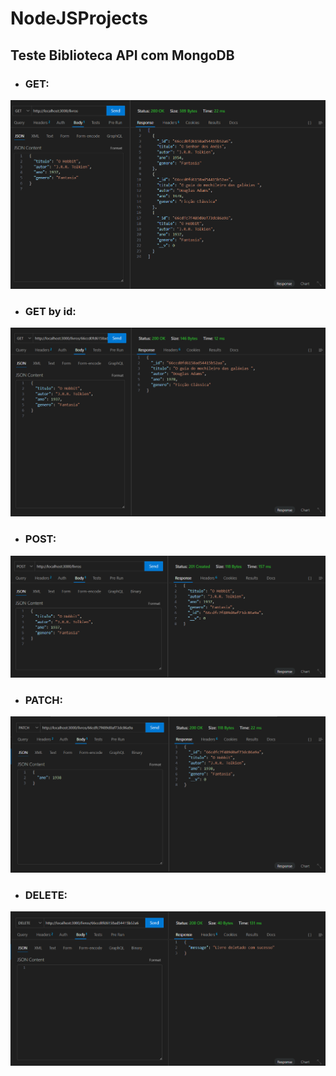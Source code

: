# NodeJSProjects

## Teste Biblioteca API com MongoDB

- ### GET:
<img src="./img-api/TesteGET.png" />

- ### GET by id:
<img src="./img-api/TesteGETById.png" />

- ### POST:
<img src="./img-api/TestePost.png" />

- ### PATCH:
<img src="./img-api/TestePATCH.png" />

- ### DELETE: 
<img src="./img-api/TesteDELETE.png" />

